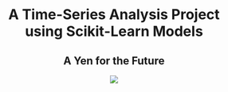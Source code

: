 <h1 align="center">A Time-Series Analysis Project using Scikit-Learn Models</h1>
<h2 align="center"> A Yen for the Future </h2>



<p align="center">
  <img src="http://some_place.com/image.png" />
</p>
